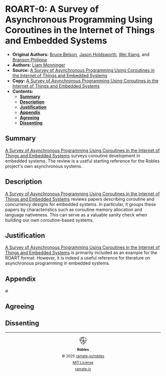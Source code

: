 # ROART-0: A Survey of Asynchronous Programming Using Coroutines in the Internet of Things and Embedded Systems
- **Original Authors:** [Bruce Belson](https://arxiv.org/search/cs?searchtype=author&query=Belson,+B), [Jason Holdsworth](https://arxiv.org/search/cs?searchtype=author&query=Holdsworth,+J), [Wei Xiang](https://arxiv.org/search/cs?searchtype=author&query=Xiang,+W), and [Branson Philippa](https://arxiv.org/search/cs?searchtype=author&query=Philippa,+B)
- **Authors:** [Liam Monninger](mailto:liam@ramate.io)
- **Source:** [A Survey of Asynchronous Programming Using Coroutines in the Internet of Things and Embedded Systems](https://arxiv.org/abs/1906.00367)
- **Copy:** [A Survey of Asynchronous Programming Using Coroutines in the Internet of Things and Embedded Systems](./survey-of-asynchronous-programming.pdf)
- **Contents:**
  - **[Summary](#summary)**
  - **[Description](#description)**
  - **[Justification](#justification)**
  - **[Appendix](#appendix)**
  - **[Agreeing](#agreeing)**
  - **[Dissenting](#dissenting)**

## Summary
[A Survey of Asynchronous Programming Using Coroutines in the Internet of Things and Embedded Systems](./survey-of-asynchronous-programming.pdf) surveys coroutine development in embedded systems. The review is a useful starting reference for the Robles project's own asynchronous systems.

## Description
[A Survey of Asynchronous Programming Using Coroutines in the Internet of Things and Embedded Systems](./survey-of-asynchronous-programming.pdf) reviews papers describing coroutine and concurrency designs for embedded systems. In particular, it groups these papers by characteristics such as coroutine memory allocation and language nativeness. This can serve as a valuable sanity check when building our own coroutine-based systems.

## Justification
[A Survey of Asynchronous Programming Using Coroutines in the Internet of Things and Embedded Systems](./survey-of-asynchronous-programming.pdf) is primarily included as an example for the ROART format. However, it is indeed a useful reference for literature on asynchronous programming in embedded systems.

## Appendix
$\emptyset$

## Agreeing

## Dissenting

<!--ROBLES FOOTER: DO NOT REMOVE THIS LINE-->
---

<div align="center">
  <picture>
    <source srcset="./assets/robles-inverted-transparent.png" media="(prefers-color-scheme: dark)">
    <img height="24" src="./assets/robles-transparent.png" alt="Robles"/>
  </picture>
  <br/>
  <sub>
    <b>Robles</b>
    <br/>
    &copy; 2025 <a href="https://github.com/ramate-io/robles">ramate-io/robles</a>
    <br/>
    <a href="https://github.com/ramate-io/robles/blob/main/LICENSE">MIT License</a>
    <br/>
    <a href="https://www.ramate.io">ramate.io</a>
  </sub>
</div>
